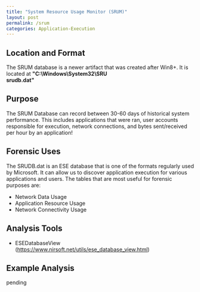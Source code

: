 ```yaml
---
title: "System Resource Usage Monitor (SRUM)"
layout: post
permalink: /srum
categories: Application-Execution
---
```

## Location and Format

The SRUM database is a newer artifact that was created after Win8+. It is located at **"C:\Windows\System32\SRU\
srudb.dat"**

## Purpose

The SRUM Database can record between 30-60 days of historical system performance. This includes applications that were ran, user accounts responsible for execution, network connections, and bytes sent/received per hour by an application!

## Forensic Uses

The SRUDB.dat is an ESE database that is one of the formats regularly used by Microsoft. It can allow us to discover application execution for various applications and users. The tables that are most useful for forensic purposes are:
- Network Data Usage
- Application Resource Usage
- Network Connectivity Usage

## Analysis Tools 

- ESEDatabaseView (https://www.nirsoft.net/utils/ese_database_view.html)


## Example Analysis

pending
